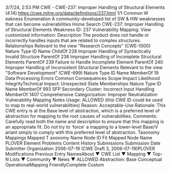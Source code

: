 3/7/24, 2:53 PM CWE - CWE-237: Improper Handling of Structural Elements (4.14)
https://cwe.mitre.org/data/deﬁnitions/237.html 1/1
Common W eakness Enumeration
A community-developed list of SW & HW weaknesses that can become
vulnerabilities
Home Search
CWE-237: Improper Handling of Structural Elements
Weakness ID: 237
Vulnerability Mapping: 
View customized information:
 Description
The product does not handle or incorrectly handles inputs that are related to complex structures.
 Relationships
 Relevant to the view "Research Concepts" (CWE-1000)
Nature Type ID Name
ChildOf 228 Improper Handling of Syntactically Invalid Structure
ParentOf 238 Improper Handling of Incomplete Structural Elements
ParentOf 239 Failure to Handle Incomplete Element
ParentOf 240 Improper Handling of Inconsistent Structural Elements
 Relevant to the view "Software Development" (CWE-699)
Nature Type ID Name
MemberOf 19 Data Processing Errors
 Common Consequences
Scope Impact Likelihood
IntegrityTechnical Impact: Unexpected State
 Memberships
Nature Type ID Name
MemberOf 993 SFP Secondary Cluster: Incorrect Input Handling
MemberOf 1407 Comprehensive Categorization: Improper Neutralization
 Vulnerability Mapping Notes
Usage: ALLOWED (this CWE ID could be used to map to real-world vulnerabilities)
Reason: Acceptable-Use
Rationale:
This CWE entry is at the Base level of abstraction, which is a preferred level of abstraction for mapping to the root causes of
vulnerabilities.
Comments:
Carefully read both the name and description to ensure that this mapping is an appropriate fit. Do not try to 'force' a mapping to a
lower-level Base/V ariant simply to comply with this preferred level of abstraction.
 Taxonomy Mappings
Mapped T axonomy Name Node ID Fit Mapped Node Name
PLOVER Element Problems
 Content History
 Submissions
Submission Date Submitter Organization
2006-07-19
(CWE Draft 3, 2006-07-19)PLOVER
 Modifications
 Previous Entry NamesAbout ▼ CWE List ▼ Mapping ▼ Top-N Lists ▼ Community ▼ News ▼
ALLOWED
Abstraction: Base
Conceptual OperationalMapping
FriendlyComplete Custom
